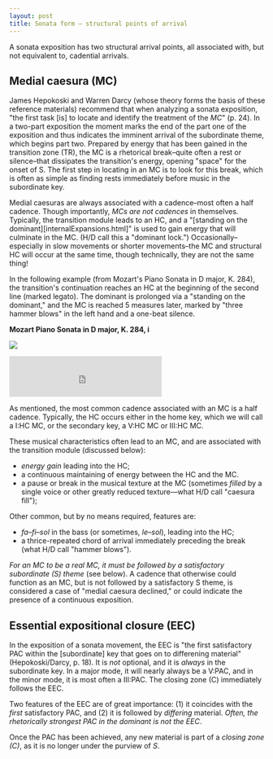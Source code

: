```yaml
---
layout: post
title: Sonata form – structural points of arrival
---
```


A sonata exposition has two structural arrival points, all associated with, but not equivalent to, cadential arrivals.

## Medial caesura (MC)

James Hepokoski and Warren Darcy (whose theory forms the basis of these reference materials) recommend that when analyzing a sonata exposition, "the first task [is] to locate and identify the treatment of the _MC_" (p. 24). In a two-part exposition the moment marks the end of the part one of the exposition and thus indicates the imminent arrival of the subordinate theme, which begins part two. Prepared by energy that has been gained in the transition zone (TR), the MC is a rhetorical break–quite often a rest or silence–that dissipates the transition's energy, opening "space" for the onset of S. The first step in locating in an MC is to look for this break, which is often as simple as finding rests immediately before music in the subordinate key.

Medial caesuras are always associated with a cadence–most often a half cadence. Though importantly, *MCs are not cadences* in themselves. Typically, the transition module leads to an HC, and a "[standing on the dominant][internalExpansions.html]" is used to gain energy that will culminate in the MC. (H/D call this a "dominant lock.") Occasionally–especially in slow movements or shorter movements–the MC and structural HC will occur at the same time, though technically, they are not the same thing!

In the following example (from Mozart's Piano Sonata in D major, K. 284), the transition's continuation reaches an HC at the beginning of the second line (marked legato). The dominant is prolonged via a "standing on the dominant," and the MC is reached 5 measures later, marked by "three hammer blows" in the left hand and a one-beat silence.

**Mozart Piano Sonata in D major, K. 284, i**

[![](Graphics/postTonal/medialCaesura.png)](Graphics/postTonal/medialCaesura.png)

<iframe src="https://embed.spotify.com/?uri=spotify:track:2DuicS9kJJcP1sIyIGxGpE" width="300" height="80" frameborder="0" allowtransparency="true"></iframe><br/>

As mentioned, the most common cadence associated with an MC is a half cadence. Typically, the HC occurs either in the home key, which we will call a I:HC MC, or the secondary key, a V:HC MC or III:HC MC. 

These musical characteristics often lead to an MC, and are associated with the transition module (discussed below):

* *energy gain* leading into the HC;
* a continuous maintaining of energy between the HC and the MC.
* a pause or break in the musical texture at the MC (sometimes *filled* by a single voice or other greatly reduced texture—what H/D call "caesura fill");

Other common, but by no means required, features are:

* *fa–fi–sol* in the bass (or sometimes, *le–sol*), leading into the HC;  
* a thrice-repeated chord of arrival immediately preceding the break (what H/D call "hammer blows").

*For an MC to be a real MC, it must be followed by a satisfactory subordinate (S) theme* (see below). A cadence that otherwise could function as an MC, but is not followed by a satisfactory S theme, is considered a case of "medial caesura declined," or could indicate the presence of a continuous exposition.

## Essential expositional closure (EEC)

In the exposition of a sonata movement, the EEC is "the first satisfactory PAC within the [subordinate] key that goes on to differening material" (Hepokoski/Darcy, p. 18). It is *not* optional, and it is _always_ in the subordinate key. In a major mode, it will nearly always be a V:PAC, and in the minor mode, it is most often a III:PAC. The closing zone (C) immediately follows the EEC.

Two features of the EEC are of great importance: (1) it coincides with the _first_ satisfactory PAC, and (2) it is followed by _differing_ material. _Often, the rhetorically strongest PAC in the dominant is not the EEC_.

Once the PAC has been achieved, any new material is part of a _closing zone (C)_, as it is no longer under the purview of _S_.


